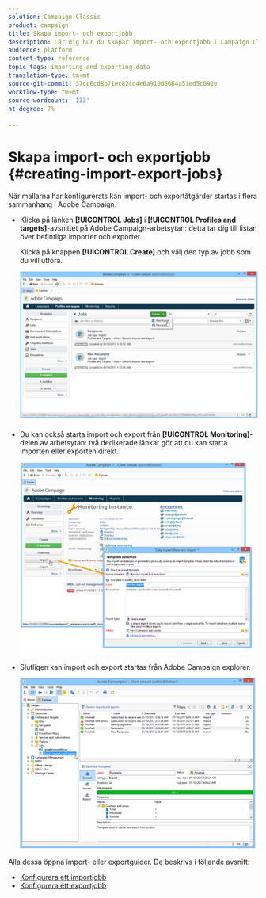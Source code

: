 ```yaml
---
solution: Campaign Classic
product: campaign
title: Skapa import- och exportjobb
description: Lär dig hur du skapar import- och exportjobb i Campaign Classic.
audience: platform
content-type: reference
topic-tags: importing-and-exporting-data
translation-type: tm+mt
source-git-commit: 37cc6cd8b71ec82cd4e6a910d6664a51ed5c091e
workflow-type: tm+mt
source-wordcount: '133'
ht-degree: 7%

---
```



# Skapa import- och exportjobb {#creating-import-export-jobs}

När mallarna har konfigurerats kan import- och exportåtgärder startas i flera sammanhang i Adobe Campaign.

* Klicka på länken **[!UICONTROL Jobs]** i **[!UICONTROL Profiles and targets]**-avsnittet på Adobe Campaign-arbetsytan: detta tar dig till listan över befintliga importer och exporter.

   Klicka på knappen **[!UICONTROL Create]** och välj den typ av jobb som du vill utföra.

   ![](assets/s_ncs_user_import_from_home.png)

* Du kan också starta import och export från **[!UICONTROL Monitoring]**-delen av arbetsytan: två dedikerade länkar gör att du kan starta importen eller exporten direkt.

   ![](assets/s_ncs_user_import_from_production.png)

* Slutligen kan import och export startas från Adobe Campaign explorer.

   ![](assets/s_ncs_user_export_wizard_launch_from_menu.png)


Alla dessa öppna import- eller exportguider. De beskrivs i följande avsnitt:

* [Konfigurera ett importjobb](../../platform/using/executing-import-jobs.md)
* [Konfigurera ett exportjobb](../../platform/using/executing-export-jobs.md)
